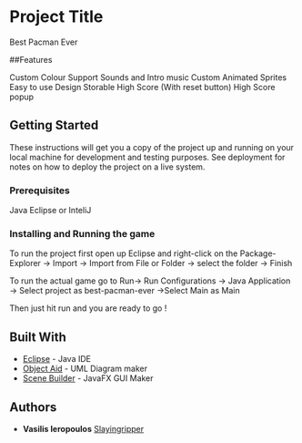 # Project Title

Best Pacman Ever


##Features

Custom Colour Support
Sounds and Intro music
Custom Animated Sprites 
Easy to use Design 
Storable High Score (With reset button) 
High Score popup 


## Getting Started

These instructions will get you a copy of the project up and running on your local machine for development and testing purposes. See deployment for notes on how to deploy the project on a live system.

### Prerequisites

Java
Eclipse or InteliJ

### Installing and Running the game

To run the project first open up Eclipse and right-click on the Package-Explorer -> Import -> Import from File or Folder -> select the folder -> Finish

To run the actual game go to Run-> Run Configurations -> Java Application -> Select project as best-pacman-ever ->Select Main as Main

Then just hit run and you are ready to go ! 
																		 															

## Built With

* [Eclipse](https://www.eclipse.org/) - Java IDE
* [Object Aid](http://www.objectaid.com) - UML Diagram maker
* [Scene Builder](https://gluonhq.com/products/scene-builder/) - JavaFX GUI Maker





## Authors

* **Vasilis Ieropoulos** [Slayingripper](https://github.com/Slayingripper)



